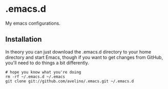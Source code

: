 # .emacs.d

My emacs configurations.

## Installation

In theory you can just download the .emacs.d directory to your home directory and start Emacs, though if you want to get changes from GitHub, you'll need to do things a bit differently.

```
# hope you know what you're doing
rm -rf ~/.emacs.d ~/.emacs
git clone git://github.com/avelino/.emacs.git ~/.emacs.d
```
